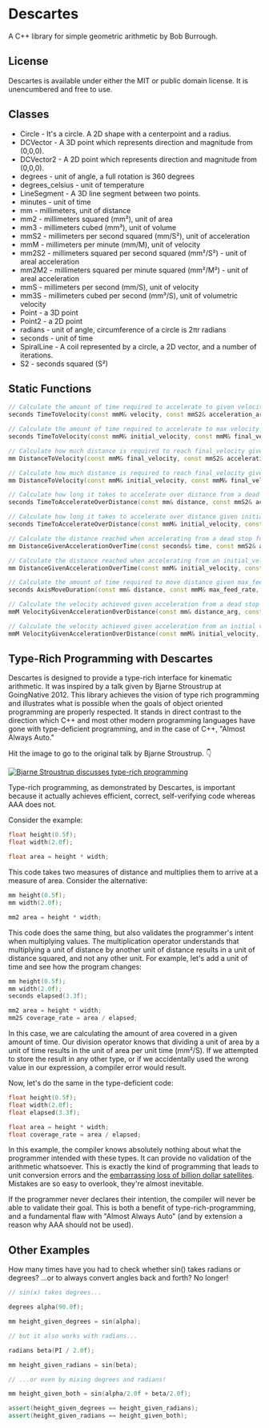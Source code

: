 # Descartes 

A C++ library for simple geometric arithmetic by Bob Burrough.


## License

Descartes is available under either the MIT or public domain license. It is unencumbered and free to use.


## Classes

* Circle - It's a circle. A 2D shape with a centerpoint and a radius.
* DCVector - A 3D point which represents direction and magnitude from (0,0,0).
* DCVector2 - A 2D point which represents direction and magnitude from (0,0,0).
* degrees - unit of angle, a full rotation is 360 degrees
* degrees_celsius - unit of temperature
* LineSegment - A 3D line segment between two points.
* minutes - unit of time
* mm - millimeters, unit of distance
* mm2 - millimeters squared (mm²), unit of area
* mm3 - millimeters cubed (mm³), unit of volume
* mmS2 - millimeters per second squared (mm/S²), unit of acceleration
* mmM - millimeters per minute (mm/M), unit of velocity
* mm2S2 - millimeters squared per second squared (mm²/S²) - unit of areal acceleration
* mm2M2 - millimeters squared per minute squared (mm²/M²) - unit of areal acceleration
* mmS - millimeters per second (mm/S), unit of velocity
* mm3S - millimeters cubed per second (mm³/S), unit of volumetric velocity
* Point - a 3D point
* Point2 - a 2D point
* radians - unit of angle, circumference of a circle is 2πr radians
* seconds - unit of time
* SpiralLine - A coil represented by a circle, a 2D vector, and a number of iterations.
* S2 - seconds squared (S²)


## Static Functions 

```cpp
// Calculate the amount of time required to accelerate to given velocity from a dead stop.
seconds TimeToVelocity(const mmM& velocity, const mmS2& acceleration_arg);

// Calculate the amount of time required to accelerate to max velocity given an initial velocity.
seconds TimeToVelocity(const mmM& initial_velocity, const mmM& final_velocity, const mmS2& acceleration_arg);

// Calculate how much distance is required to reach final_velocity given acceleration from a dead stop.
mm DistanceToVelocity(const mmM& final_velocity, const mmS2& acceleration_arg);

// Calculate how much distance is required to reach final_velocity given acceleration and initial velocity.
mm DistanceToVelocity(const mmM& initial_velocity, const mmM& final_velocity, const mmS2& acceleration_arg);

// Calculate how long it takes to accelerate over distance from a dead stop.
seconds TimeToAccelerateOverDistance(const mm& distance, const mmS2& acceleration_arg);

// Calculate how long it takes to accelerate over distance given initial_velocity.
seconds TimeToAccelerateOverDistance(const mmM& initial_velocity, const mm& distance, const mmS2& acceleration_arg);

// Calculate the distance reached when accelerating from a dead stop for an amount of time.
mm DistanceGivenAccelerationOverTime(const seconds& time, const mmS2& acceleration_arg);

// Calculate the distance reached when accelerating from an initial_velocity for an amount of time.
mm DistanceGivenAccelerationOverTime(const mmM& initial_velocity, const seconds& time, const mmS2& acceleration_arg);

// Calculate the amount of time required to move distance given max_feed_rate and acceleration_arg. The motion profile is a trapezoidal move from a dead stop to a dead stop.
seconds AxisMoveDuration(const mm& distance, const mmM& max_feed_rate, const mmS2& acceleration_arg);

// Calculate the velocity achieved given acceleration from a dead stop over a given distance.
mmM VelocityGivenAccelerationOverDistance(const mm& distance_arg, const mmS2& acceleration_arg);

// Calculate the velocity achieved given acceleration from an initial velocity over a given distance.
mmM VelocityGivenAccelerationOverDistance(const mmM& initial_velocity, const mm& distance, const mmS2& acceleration_arg);
```


## Type-Rich Programming with Descartes

Descartes is designed to provide a type-rich interface for kinematic arithmetic.  It was inspired by a talk given by Bjarne Stroustrup at GoingNative 2012. This library achieves the vision of type rich programming and illustrates what is possible when the goals of object oriented programming are properly respected. It stands in direct contrast to the direction which C++ and most other modern programming languages have gone with type-deficient programming, and in the case of C++, "Almost Always Auto."

Hit the image to go to the original talk by Bjarne Stroustrup. 👇

[![Bjarne Stroustrup discusses type-rich programming](https://img.youtube.com/vi/OB-bdWKwXsU/0.jpg)](https://www.youtube.com/watch?v=OB-bdWKwXsU&t=1110s)


Type-rich programming, as demonstrated by Descartes, is important because it actually achieves efficient, correct, self-verifying code whereas AAA does not.

Consider the example:

```cpp
float height(0.5f);
float width(2.0f);

float area = height * width;
```

This code takes two measures of distance and multiplies them to arrive at a measure of area. Consider the alternative:

```cpp
mm height(0.5f);
mm width(2.0f);

mm2 area = height * width;
```

This code does the same thing, but also validates the programmer's intent when multiplying values. The multiplication operator understands that multiplying a unit of distance by another unit of distance results in a unit of distance squared, and not any other unit.  For example, let's add a unit of time and see how the program changes:

```cpp
mm height(0.5f);
mm width(2.0f);
seconds elapsed(3.3f);

mm2 area = height * width;
mm2S coverage_rate = area / elapsed;
```

In this case, we are calculating the amount of area covered in a given amount of time. Our division operator knows that dividing a unit of area by a unit of time results in the unit of area per unit time (mm²/S).  If we attempted to store the result in any other type, or if we accidentally used the wrong value in our expression, a compiler error would result.

Now, let's do the same in the type-deficient code:

```cpp
float height(0.5f);
float width(2.0f);
float elapsed(3.3f);

float area = height * width;
float coverage_rate = area / elapsed;
```

In this example, the compiler knows absolutely nothing about what the programmer intended with these types.  It can provide no validation of the arithmetic whatsoever.  This is exactly the kind of programming that leads to unit conversion errors and the [embarrassing loss of billion dollar satellites](https://solarsystem.nasa.gov/missions/mars-climate-orbiter/in-depth/). Mistakes are so easy to overlook, they're almost inevitable.

If the programmer never declares their intention, the compiler will never be able to validate their goal. This is both a benefit of type-rich-programming, and a fundamental flaw with "Almost Always Auto" (and by extension a reason why AAA should not be used).


## Other Examples

How many times have you had to check whether sin() takes radians or degrees? ...or to always convert angles back and forth? No longer!

```cpp
// sin(x) takes degrees...

degrees alpha(90.0f);

mm height_given_degrees = sin(alpha);

// but it also works with radians...

radians beta(PI / 2.0f);

mm height_given_radians = sin(beta);

// ...or even by mixing degrees and radians!

mm height_given_both = sin(alpha/2.0f + beta/2.0f);

assert(height_given_degrees == height_given_radians);
assert(height_given_radians == height_given_both);
```
